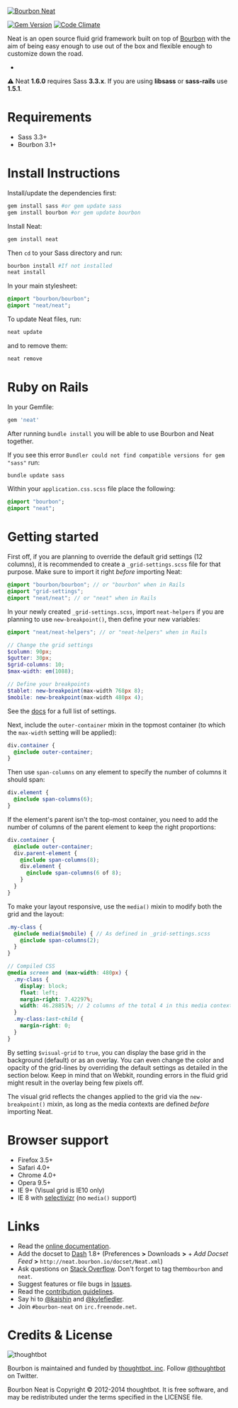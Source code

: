 [![Bourbon Neat](http://neat.bourbon.io/images/logotype.svg)](http://thoughtbot.com/neat)

[![Gem Version](https://badge.fury.io/rb/neat.png)](http://badge.fury.io/rb/neat) [![Code Climate](https://codeclimate.com/github/thoughtbot/neat.png)](https://codeclimate.com/github/thoughtbot/neat)

Neat is an open source fluid grid framework built on top of [Bourbon](http://bourbon.io) with the aim of being easy enough to use out of the box and flexible enough to customize down the road.

-
:warning: Neat **1.6.0** requires Sass **3.3.x**. If you are using **libsass** or **sass-rails** use **1.5.1**.

Requirements
===
- Sass 3.3+
- Bourbon 3.1+

Install Instructions
===
Install/update the dependencies first:

```bash
gem install sass #or gem update sass
gem install bourbon #or gem update bourbon
```
Install Neat:

```bash
gem install neat
```
Then `cd` to your Sass directory and run:

```bash
bourbon install #If not installed
neat install
```

In your main stylesheet:

```sass
@import "bourbon/bourbon";
@import "neat/neat";
```

To update Neat files, run:

```bash
neat update
```

and to remove them:

```bash
neat remove
```

Ruby on Rails
===

In your Gemfile:

```bash
gem 'neat'
```

After running `bundle install` you will be able to use Bourbon and Neat together.

If you see this error `Bundler could not find compatible versions for gem "sass"` run:

```bash
bundle update sass
```

Within your `application.css.scss` file place the following:

```sass
@import "bourbon";
@import "neat";
```

Getting started
===

First off, if you are planning to override the default grid settings (12 columns), it is recommended to create a `_grid-settings.scss` file for that purpose. Make sure to import it right *before* importing Neat:

```scss
@import "bourbon/bourbon"; // or "bourbon" when in Rails
@import "grid-settings";
@import "neat/neat"; // or "neat" when in Rails
```

In your newly created  `_grid-settings.scss`, import `neat-helpers` if you are planning to use `new-breakpoint()`, then define your new variables:

```scss
@import "neat/neat-helpers"; // or "neat-helpers" when in Rails

// Change the grid settings
$column: 90px;
$gutter: 30px;
$grid-columns: 10;
$max-width: em(1088);

// Define your breakpoints
$tablet: new-breakpoint(max-width 768px 8);
$mobile: new-breakpoint(max-width 480px 4);
```

See the [docs](http://neat.bourbon.io/docs/#variables) for a full list of settings.

Next, include the `outer-container` mixin in the topmost container (to which the `max-width` setting will be applied):

```scss
div.container {
  @include outer-container;
}
```

Then use `span-columns` on any element to specify the number of columns it should span:

```scss
div.element {
  @include span-columns(6);
}
```

If the element's parent isn't the top-most container, you need to add the number of columns of the parent element to keep the right proportions:

```scss
div.container {
  @include outer-container;
  div.parent-element {
    @include span-columns(8);
    div.element {
      @include span-columns(6 of 8);
    }
  }
}
```

To make your layout responsive, use the `media()` mixin to modify both the grid and the layout:

```scss
.my-class {
  @include media($mobile) { // As defined in _grid-settings.scss
    @include span-columns(2);
  }
}

// Compiled CSS
@media screen and (max-width: 480px) {
  .my-class {
    display: block;
    float: left;
    margin-right: 7.42297%;
    width: 46.28851%; // 2 columns of the total 4 in this media context
  }
  .my-class:last-child {
    margin-right: 0;
  }
}
```

By setting `$visual-grid` to `true`, you can display the base grid in the background (default) or as an overlay. You can even change the color and opacity of the grid-lines by overriding the default settings as detailed in the section below. Keep in mind that on Webkit, rounding errors in the fluid grid might result in the overlay being few pixels off.

The visual grid reflects the changes applied to the grid via the `new-breakpoint()` mixin, as long as the media contexts are defined *before* importing Neat.

Browser support
===
- Firefox 3.5+
- Safari 4.0+
- Chrome 4.0+
- Opera 9.5+
- IE 9+ (Visual grid is IE10 only)
- IE 8 with [selectivizr](http://selectivizr.com) (no `media()` support)

Links
=====

- Read the [online documentation](http://neat.bourbon.io/docs/).
- Add the docset to [Dash](http://kapeli.com/dash) 1.8+ (Preferences **>** Downloads **>** + *Add Docset Feed* **>** `http://neat.bourbon.io/docset/Neat.xml`)
- Ask questions on [Stack Overflow](http://stackoverflow.com/questions/tagged/neat+bourbon). Don't forget to tag them`bourbon` and `neat`.
- Suggest features or file bugs in [Issues](https://github.com/thoughtbot/neat/issues).
- Read the [contribution guidelines](https://github.com/thoughtbot/neat/blob/master/CONTRIBUTING.md).
- Say hi to [@kaishin](https://twitter.com/kaishin) and [@kylefiedler](https://twitter.com/kylefiedler).
- Join `#bourbon-neat` on `irc.freenode.net`.


Credits & License
=================

![thoughtbot](http://thoughtbot.com/images/tm/logo.png)

Bourbon is maintained and funded by [thoughtbot, inc](http://thoughtbot.com/). Follow [@thoughtbot](http://twitter.com/thoughtbot) on Twitter.

Bourbon Neat is Copyright © 2012-2014 thoughtbot. It is free software, and may be redistributed under the terms specified in the LICENSE file.
